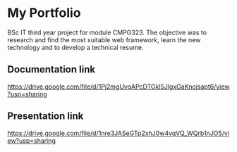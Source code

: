 # My Portfolio
BSc IT third year project for module CMPG323. The objective was to research and find the most suitable web framework, learn the new technology and to develop a technical resume.

## Documentation link
https://drive.google.com/file/d/1Pj2mgUvqAPcDTGkI5JlgxGaKnojsapt6/view?usp=sharing

## Presentation link
https://drive.google.com/file/d/1nre3JASeGTp2xhJ0w4vqVQ_WQrb1nJO5/view?usp=sharing
